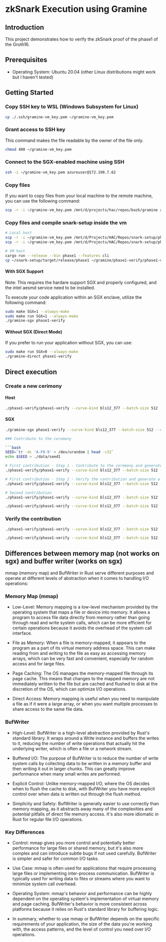 # zkSnark Execution using Gramine

## Introduction

This project demonstrates how to verify the zkSnark proof of the phase1 of the Groth16.

## Prerequisites

- Operating System: Ubuntu 20.04 (other Linux distributions might work but I haven't tested)

## Getting Started

### Copy SSH key to WSL (Windows Subsystem for Linux)

```bash
cp ./.ssh/gramine-vm_key.pem ~/gramine-vm_key.pem
```

### Grant access to SSH key

This command makes the file readable by the owner of the file only.

```bash
chmod 400 ~/gramine-vm_key.pem
```

### Connect to the SGX-enabled machine using SSH

```bash
ssh -i ~/gramine-vm_key.pem azureuser@172.190.7.62
```

### Copy files

If you want to copy files from your local machine to the remote machine, you can use the following command:

```bash
scp -r -i ~/gramine-vm_key.pem /mnt/d/projects/hac/repos/bazk/gramine azureuser@172.190.7.62:~/
```

### Copy files and compile snark-setup inside the vm

```bash
# Local host
scp -r -i ~/gramine-vm_key.pem /mnt/d/Projects/HAC/Repos/snark-setup/phase1 azureuser@172.190.7.62:~/snark-setup/
scp -r -i ~/gramine-vm_key.pem /mnt/d/Projects/HAC/Repos/snark-setup/phase1-cli azureuser@172.190.7.62:~/snark-setup/

# VM host
cargo run --release --bin phase1 --features cli
cp ~/snark-setup/target/release/phase1 ~/gramine/phase1-verify/phase1-verify
```

#### With SGX Support

Note: This requires the hardare support SGX and properly configured, and the intel aesmd service need to be installed.

To execute your code application within an SGX enclave, utilize the following command:

```bash
sudo make SGX=1 --always-make
sudo make run SGX=1 --always-make
./gramine-sgx phase1-verify
```

#### Without SGX (Direct Mode)

If you prefer to run your application without SGX, you can use:

```bash
sudo make run SGX=0 --always-make
./gramine-direct phase1-verify
```

## Direct execution

### Create a new cerimony

#### Host

```bash
./phase1-verify/phase1-verify --curve-kind bls12_377 --batch-size 512 --contribution-mode full --power 10 --proving-system groth16 new --challenge-fname ./data/challenge_pot10_0001.ptau --challenge-hash-fname ./data/challenge_pot10_0001.ptau.hash
```

#### SGX

```bash
./gramine-sgx phase1-verify --curve-kind bls12_377 --batch-size 512 --contribution-mode full --power 10 --proving-system groth16 new --challenge-fname challenge --challenge-hash-fname challenge.verified.hash

### Contribute to the ceremony

```bash
SEED=`tr -dc 'A-F0-9' < /dev/urandom | head -c32`
echo $SEED > ./data/seed1

# First contribution - Step 1 - Contribute to the ceremony and generate a response file
./phase1-verify/phase1-verify --curve-kind bls12_377 --batch-size 512 --contribution-mode full --power 10 --seed ./data/seed1 --proving-system groth16 contribute --challenge-fname ./data/challenge_pot10_0001.ptau --challenge-hash-fname ./data/challenge_pot10_0001.ptau.hash --response-fname ./data/response_pot10_0001.ptau --response-hash-fname ./data/response_pot10_0001.ptau.hash

# First contribution - Step 2 - Verify the contribution and generate a new challenge file
./phase1-verify/phase1-verify --curve-kind bls12_377 --batch-size 512 --contribution-mode full --power 10 --proving-system groth16 verify-and-transform-pok-and-correctness --challenge-fname ./data/challenge_pot10_0001.ptau --challenge-hash-fname ./data/challenge_pot10_0001.ptau.hash --response-fname ./data/response_pot10_0001.ptau --response-hash-fname ./data/response_pot10_0001.ptau.hash --new-challenge-fname ./data/challenge_pot10_0002.ptau --new-challenge-hash-fname ./data/challenge_pot10_0002.ptau.hash

# Second contribution
./phase1-verify/phase1-verify --curve-kind bls12_377 --batch-size 512 --contribution-mode full --power 10 --seed ./data/seed1 --proving-system groth16 contribute --challenge-fname ./data/challenge_pot10_0002.ptau --challenge-hash-fname ./data/challenge_pot10_0002.ptau.hash --response-fname ./data/response_pot10_0002.ptau --response-hash-fname ./data/response_pot10_0002.ptau.hash

./phase1-verify/phase1-verify --curve-kind bls12_377 --batch-size 512 --contribution-mode full --power 10 --proving-system groth16 verify-and-transform-pok-and-correctness --challenge-fname ./data/challenge_pot10_0002.ptau --challenge-hash-fname ./data/challenge_pot10_0002.ptau.hash --response-fname ./data/response_pot10_0002.ptau --response-hash-fname ./data/response_pot10_0002.ptau.hash --new-challenge-fname ./data/challenge_pot10_0003.ptau --new-challenge-hash-fname ./data/challenge_pot10_0003.ptau.hash

```

### Verify the contribution

```bash
./phase1-verify/phase1-verify --curve-kind bls12_377 --batch-size 512 --contribution-mode full --power 10 --proving-system groth16 verify-and-transform-ratios --response-fname ./data/challenge_pot10_0002.ptau

./phase1-verify/phase1-verify --curve-kind bls12_377 --batch-size 512 --contribution-mode full --power 10 --proving-system groth16 verify-and-transform-ratios --response-fname ./data/challenge_pot10_0003.ptau
```

## Differences between memory map (not works on sgx) and buffer writer (works on sgx)

mmap (memory map) and BufWriter in Rust serve different purposes and operate at different levels of abstraction when it comes to handling I/O operations:

### Memory Map (mmap)
- Low-Level: Memory mapping is a low-level mechanism provided by the operating system that maps a file or device into memory. It allows a program to access file data directly from memory rather than going through read and write system calls, which can be more efficient for certain operations because it avoids the overhead of the system call interface.

- File as Memory: When a file is memory-mapped, it appears to the program as a part of its virtual memory address space. This can make reading from and writing to the file as easy as accessing memory arrays, which can be very fast and convenient, especially for random access and for large files.

- Page Caching: The OS manages the memory-mapped file through its page cache. This means that changes to the mapped memory are not immediately written to the file but are cached and flushed to disk at the discretion of the OS, which can optimize I/O operations.

- Direct Access: Memory mapping is useful when you need to manipulate a file as if it were a large array, or when you want multiple processes to share access to the same file data.

### BufWriter
- High-Level: BufWriter is a high-level abstraction provided by Rust's standard library. It wraps around a Write instance and buffers the writes to it, reducing the number of write operations that actually hit the underlying writer, which is often a file or a network stream.

- Buffered I/O: The purpose of BufWriter is to reduce the number of write system calls by collecting data to be written in a memory buffer and then writing it out in larger chunks. This can greatly improve performance when many small writes are performed.

- Explicit Control: Unlike memory-mapped I/O, where the OS decides when to flush the cache to disk, with BufWriter you have more explicit control over when data is written out through the flush method.

- Simplicity and Safety: BufWriter is generally easier to use correctly than memory mapping, as it abstracts away many of the complexities and potential pitfalls of direct file memory access. It's also more idiomatic in Rust for regular file I/O operations.

### Key Differences
- Control: mmap gives you more control and potentially better performance for large files or shared memory, but it's also more complex and can introduce subtle bugs if not used carefully. BufWriter is simpler and safer for common I/O tasks.

- Use Case: mmap is often used for applications that require processing large files or implementing inter-process communication. BufWriter is typically used for writing data to files or streams where you want to minimize system call overhead.

- Operating System: mmap's behavior and performance can be highly dependent on the operating system's implementation of virtual memory and page caching. BufWriter's behavior is more consistent across platforms because it relies on Rust's standard library for buffering logic.

- In summary, whether to use mmap or BufWriter depends on the specific requirements of your application, the size of the data you're working with, the access patterns, and the level of control you need over I/O operations.